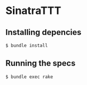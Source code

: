 SinatraTTT
==========

## Installing depencies

`$ bundle install`

## Running the specs

`$ bundle exec rake`
